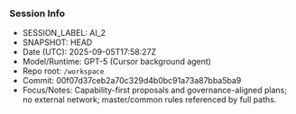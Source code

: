 ### Session Info

- SESSION_LABEL: AI_2
- SNAPSHOT: HEAD
- Date (UTC): 2025-09-05T17:58:27Z
- Model/Runtime: GPT-5 (Cursor background agent)
- Repo root: `/workspace`
- Commit: 00f07d37ceb2a70c329d4b0bc91a73a87bba5ba9
- Focus/Notes: Capability-first proposals and governance-aligned plans; no external network; master/common rules referenced by full paths.
